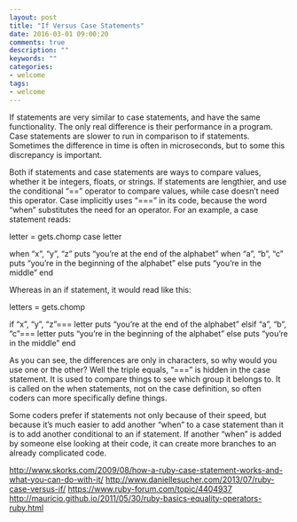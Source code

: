 ```yaml
---
layout: post
title: "If Versus Case Statements"
date: 2016-03-01 09:00:20
comments: true
description: ""
keywords: ""
categories:
- welcome
tags:
- welcome
---
```


If statements are very similar to case statements, and have the same functionality. The only real difference is their performance in a program. Case statements are slower to run in comparison to if statements. Sometimes the difference in time is often in microseconds, but to some this discrepancy is important.

Both if statements and case statements are ways to compare values, whether it be integers, floats, or strings. If statements are lengthier, and use the conditional “==” operator to compare values, while case doesn’t need this operator. Case implicitly uses “===” in its code, because the word “when” substitutes the need for an operator. For an example, a case statement reads:

letter = gets.chomp
case letter

when “x”, “y”, “z”
	puts “you’re at the end of the alphabet”
when “a”, “b”, “c”
	puts “you’re in the beginning of the alphabet”
else
	puts “you’re in the middle”
end

Whereas in an if statement, it would read like this:

letters = gets.chomp

if “x”, “y”, “z”=== letter
	puts “you’re at the end of the alphabet”
elsif “a”, “b”, “c”=== letter
	puts “you’re in the beginning of the alphabet”
else
	puts “you’re in the middle”
end

As you can see, the differences are only in characters, so why would you use one or the other? Well the triple equals, “===” is hidden in the case statement. It is used to compare things to see which group it belongs to. It is called on the when statements, not on the case definition, so often coders can more specifically define things.

Some coders prefer if statements not only because of their speed, but because it’s much easier to add another “when” to a case statement than it is to add another conditional to an if statement. If another “when” is added by someone else looking at their code, it can create more branches to an already complicated code.


http://www.skorks.com/2009/08/how-a-ruby-case-statement-works-and-what-you-can-do-with-it/
http://www.daniellesucher.com/2013/07/ruby-case-versus-if/
https://www.ruby-forum.com/topic/4404937
http://mauricio.github.io/2011/05/30/ruby-basics-equality-operators-ruby.html


